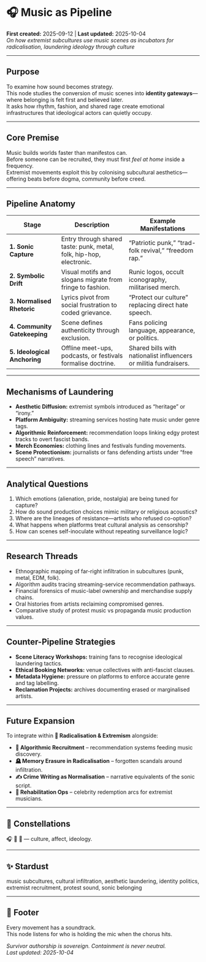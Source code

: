 # 🎧 Music as Pipeline  
**First created:** 2025-09-12  |  **Last updated:** 2025-10-04  
*On how extremist subcultures use music scenes as incubators for radicalisation, laundering ideology through culture*

---

## Purpose
To examine how sound becomes strategy.  
This node studies the conversion of music scenes into **identity gateways**—where belonging is felt first and believed later.  
It asks how rhythm, fashion, and shared rage create emotional infrastructures that ideological actors can quietly occupy.

---

## Core Premise
Music builds worlds faster than manifestos can.  
Before someone can be recruited, they must first *feel at home* inside a frequency.  
Extremist movements exploit this by colonising subcultural aesthetics—offering beats before dogma, community before creed.

---

## Pipeline Anatomy
| Stage | Description | Example Manifestations |
|--------|--------------|------------------------|
| **1. Sonic Capture** | Entry through shared taste: punk, metal, folk, hip-hop, electronic. | “Patriotic punk,” “trad-folk revival,” “freedom rap.” |
| **2. Symbolic Drift** | Visual motifs and slogans migrate from fringe to fashion. | Runic logos, occult iconography, militarised merch. |
| **3. Normalised Rhetoric** | Lyrics pivot from social frustration to coded grievance. | “Protect our culture” replacing direct hate speech. |
| **4. Community Gatekeeping** | Scene defines authenticity through exclusion. | Fans policing language, appearance, or politics. |
| **5. Ideological Anchoring** | Offline meet-ups, podcasts, or festivals formalise doctrine. | Shared bills with nationalist influencers or militia fundraisers. |

---

## Mechanisms of Laundering
- **Aesthetic Diffusion:** extremist symbols introduced as “heritage” or “irony.”  
- **Platform Ambiguity:** streaming services hosting hate music under genre tags.  
- **Algorithmic Reinforcement:** recommendation loops linking edgy protest tracks to overt fascist bands.  
- **Merch Economies:** clothing lines and festivals funding movements.  
- **Scene Protectionism:** journalists or fans defending artists under “free speech” narratives.  

---

## Analytical Questions
1. Which emotions (alienation, pride, nostalgia) are being tuned for capture?  
2. How do sound production choices mimic military or religious acoustics?  
3. Where are the lineages of resistance—artists who refused co-option?  
4. What happens when platforms treat cultural analysis as censorship?  
5. How can scenes self-inoculate without repeating surveillance logic?  

---

## Research Threads
- Ethnographic mapping of far-right infiltration in subcultures (punk, metal, EDM, folk).  
- Algorithm audits tracing streaming-service recommendation pathways.  
- Financial forensics of music-label ownership and merchandise supply chains.  
- Oral histories from artists reclaiming compromised genres.  
- Comparative study of protest music vs propaganda music production values.  

---

## Counter-Pipeline Strategies
- **Scene Literacy Workshops:** training fans to recognise ideological laundering tactics.  
- **Ethical Booking Networks:** venue collectives with anti-fascist clauses.  
- **Metadata Hygiene:** pressure on platforms to enforce accurate genre and tag labelling.  
- **Reclamation Projects:** archives documenting erased or marginalised artists.  

---

## Future Expansion
To integrate within **🪬 Radicalisation & Extremism** alongside:  
- **📱 Algorithmic Recruitment** – recommendation systems feeding music discovery.  
- **🪦 Memory Erasure in Radicalisation** – forgotten scandals around infiltration.  
- **✍️ Crime Writing as Normalisation** – narrative equivalents of the sonic script.  
- **🧾 Rehabilitation Ops** – celebrity redemption arcs for extremist musicians.  

---

## 🌌 Constellations
🎧 🪬 🧿 — culture, affect, ideology.

---

## ✨ Stardust
music subcultures, cultural infiltration, aesthetic laundering, identity politics, extremist recruitment, protest sound, sonic belonging

---

## 🏮 Footer
Every movement has a soundtrack.  
This node listens for who is holding the mic when the chorus hits.

*Survivor authorship is sovereign. Containment is never neutral.*  
_Last updated: 2025-10-04_
